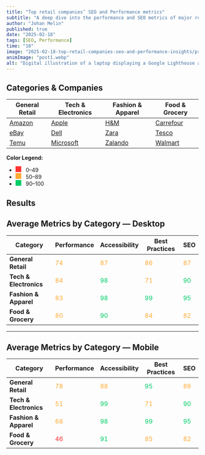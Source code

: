 ```yaml
---
title: "Top retail companies’ SEO and Performance metrics"
subtitle: "A deep dive into the performance and SEO metrics of major retail companies using Google Lighthouse."
author: "Johan Melin"
published: true
date: "2025-02-18"
tags: [SEO, Performance]
time: "10"
image: "2025-02-18-top-retail-companies-seo-and-performance-insights/preview.webp"
animImage: "post1.webp"
alt: "Digital illustration of a laptop displaying a Google Lighthouse audit report with performance metrics. Around the laptop, floating icons and logos of major retail companies represent different websites being analyzed."
---
```


## Categories & Companies

| General Retail                              | Tech & Electronics                              | Fashion & Apparel                              | Food & Grocery                               |
|---------------------------------------------|-------------------------------------------------|------------------------------------------------|----------------------------------------------|
| [Amazon](https://www.amazon.com)            | [Apple](https://www.apple.com)                  | [H&M](https://www2.hm.com)                       | [Carrefour](https://www.carrefour.com)         |
| [eBay](https://www.ebay.com)                  | [Dell](https://www.dell.com)                    | [Zara](https://www.zara.com)                     | [Tesco](https://www.tesco.com)                 |
| [Temu](https://www.temu.com)                  | [Microsoft](https://www.microsoft.com)          | [Zalando](https://www.zalando.com)               | [Walmart](https://www.walmart.com)             |


**Color Legend:**
- <span style="display: inline-block; width: 15px; height: 15px; background: #f33; margin-right: 8px;"></span> 0–49
- <span style="display: inline-block; width: 15px; height: 15px; background: #fa3; margin-right: 8px;"></span> 50–89
- <span style="display: inline-block; width: 15px; height: 15px; background: #0c6; margin-right: 8px;"></span> 90–100

## Results
## Average Metrics by Category — Desktop

| Category              | Performance                                   | Accessibility                                  | Best Practices                                  | SEO                                    |
|-----------------------|-----------------------------------------------|------------------------------------------------|-------------------------------------------------|----------------------------------------|
| **General Retail**    | <span style="color:#fa3;">74</span>            | <span style="color:#fa3;">87</span>             | <span style="color:#fa3;">86</span>              | <span style="color:#fa3;">87</span>       |
| **Tech & Electronics**| <span style="color:#fa3;">84</span>            | <span style="color:#0c6;">98</span>             | <span style="color:#fa3;">71</span>              | <span style="color:#0c6;">90</span>       |
| **Fashion & Apparel** | <span style="color:#fa3;">83</span>            | <span style="color:#0c6;">98</span>             | <span style="color:#0c6;">99</span>              | <span style="color:#0c6;">95</span>       |
| **Food & Grocery**    | <span style="color:#fa3;">80</span>            | <span style="color:#0c6;">90</span>             | <span style="color:#fa3;">84</span>              | <span style="color:#fa3;">82</span>       |

---

## Average Metrics by Category — Mobile

| Category              | Performance                                   | Accessibility                                  | Best Practices                                  | SEO                                    |
|-----------------------|-----------------------------------------------|------------------------------------------------|-------------------------------------------------|----------------------------------------|
| **General Retail**    | <span style="color:#fa3;">78</span>            | <span style="color:#fa3;">88</span>             | <span style="color:#0c6;">95</span>              | <span style="color:#fa3;">89</span>       |
| **Tech & Electronics**| <span style="color:#fa3;">51</span>            | <span style="color:#0c6;">99</span>             | <span style="color:#fa3;">71</span>              | <span style="color:#0c6;">90</span>       |
| **Fashion & Apparel** | <span style="color:#fa3;">68</span>            | <span style="color:#0c6;">98</span>             | <span style="color:#0c6;">99</span>              | <span style="color:#0c6;">95</span>       |
| **Food & Grocery**    | <span style="color:#f33;">46</span>            | <span style="color:#0c6;">91</span>             | <span style="color:#fa3;">85</span>              | <span style="color:#fa3;">82</span>       |
